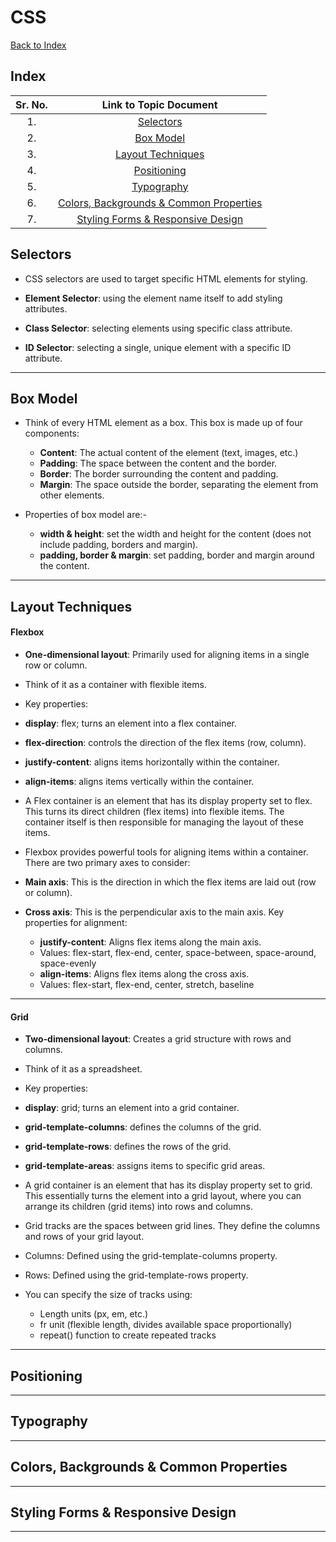# CSS

[Back to Index](../index.md)

## Index

| Sr. No. | Link to Topic Document |
|:---:|:---:|
| 1. | [Selectors](#1) |
| 2. | [Box Model](#2) |
| 3. | [Layout Techniques](#3) |
| 4. | [Positioning](#4) |
| 5. | [Typography](#5) |
| 6. | [Colors, Backgrounds & Common Properties](#6) |
| 7. | [Styling Forms & Responsive Design](#7) |


<a id="1"></a>

## Selectors

- CSS selectors are used to target specific HTML elements for styling.

- **Element Selector**: using the element name itself to add styling attributes.
- **Class Selector**: selecting elements using specific class attribute.
- **ID Selector**: selecting a single, unique element with a specific ID attribute.

---

<a id="2"></a>

## Box Model

- Think of every HTML element as a box. This box is made up of four components:

    - **Content**: The actual content of the element (text, images, etc.)
    - **Padding**: The space between the content and the border.
    - **Border**: The border surrounding the content and padding.
    - **Margin**: The space outside the border, separating the element from other elements.

- Properties of box model are:-
    - **width & height**: set the width and height for the content (does not include padding, borders and margin).
    - **padding, border & margin**: set padding, border and margin around the content. 
---

<a id="3"></a>

## Layout Techniques

#### Flexbox

- **One-dimensional layout**: Primarily used for aligning items in a single row or column.   
- Think of it as a container with flexible items.
- Key properties:
- **display**: flex; turns an element into a flex container.
- **flex-direction**: controls the direction of the flex items (row, column).
- **justify-content**: aligns items horizontally within the container.
- **align-items**: aligns items vertically within the container.

- A Flex container is an element that has its display property set to flex. This turns its direct children (flex items) into flexible items. The container itself is then responsible for managing the layout of these items.

- Flexbox provides powerful tools for aligning items within a container. There are two primary axes to consider:

- **Main axis**: This is the direction in which the flex items are laid out (row or column).
- **Cross axis**: This is the perpendicular axis to the main axis.
Key properties for alignment:

    - **justify-content**: Aligns flex items along the main axis.
    - Values: flex-start, flex-end, center, space-between, space-around, space-evenly   
    - **align-items**: Aligns flex items along the cross axis.
    - Values: flex-start, flex-end, center, stretch, baseline

---

#### Grid

- **Two-dimensional layout**: Creates a grid structure with rows and columns.   
- Think of it as a spreadsheet.
- Key properties:
- **display**: grid; turns an element into a grid container.
- **grid-template-columns**: defines the columns of the grid.
- **grid-template-rows**: defines the rows of the grid.
- **grid-template-areas**: assigns items to specific grid areas.

- A grid container is an element that has its display property set to grid. This essentially turns the element into a grid layout, where you can arrange its children (grid items) into rows and columns.

- Grid tracks are the spaces between grid lines. They define the columns and rows of your grid layout.

- Columns: Defined using the grid-template-columns property.
- Rows: Defined using the grid-template-rows property.
- You can specify the size of tracks using:

    - Length units (px, em, etc.)
    - fr unit (flexible length, divides available space proportionally)
    - repeat() function to create repeated tracks

---

<a id="4"></a>

## Positioning



---

<a id="5"></a>

## Typography



---

<a id="6"></a>

## Colors, Backgrounds & Common Properties



---

<a id="7"></a>

## Styling Forms & Responsive Design



---